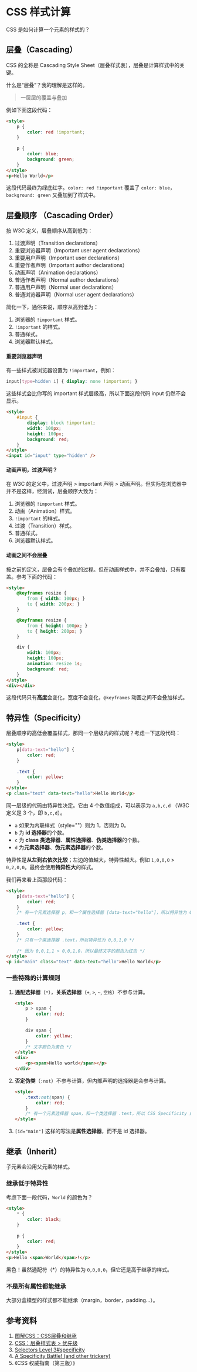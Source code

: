 # CSS 样式计算

CSS 是如何计算一个元素的样式的？

## 层叠（Cascading）

CSS 的全称是 Cascading Style Sheet（层叠样式表），层叠是计算样式中的关键。

什么是“层叠”？我的理解是这样的。

> 一层层的覆盖与叠加

例如下面这段代码：

```html
<style>
    p {
        color: red !important;
    }
    
    p {
        color: blue;
        background: green;
    }
</style>
<p>Hello World</p>
```

这段代码最终为绿底红字。`color: red !important` 覆盖了 `color: blue`，`background: green` 又叠加到了样式中。

## 层叠顺序 （Cascading Order）

按 W3C 定义，层叠顺序从高到低为：

1. 过渡声明（Transition declarations）
2. 重要浏览器声明（Important user agent declarations）
3. 重要用户声明（Important user declarations）
4. 重要作者声明（Important author declarations）
5. 动画声明（Animation declarations）
6. 普通作者声明（Normal author declarations）
7. 普通用户声明（Normal user declarations）
8. 普通浏览器声明（Normal user agent declarations）

简化一下，通俗来说，顺序从高到低为：

1. 浏览器的 `!important` 样式。
2. `!important` 的样式。
3. 普通样式。
4. 浏览器默认样式。

#### 重要浏览器声明

有一些样式被浏览器设置为 `!important`，例如：

```css
input[type=hidden i] { display: none !important; }
```

这些样式会比你写的 important 样式层级高，所以下面这段代码 input 仍然不会显示。

```html
<style>
    #input {
        display: block !important;
        width: 100px;
        height: 100px;
        background: red;
    }
</style>
<input id="input" type="hidden" />
```

#### 动画声明，过渡声明？

在 W3C 的定义中，过渡声明 > important 声明 > 动画声明。但实际在浏览器中并不是这样，经测试，层叠顺序大致为：

1. 浏览器的 `!important` 样式。
2. 动画（Animation）样式。
3. `!important` 的样式。
4. 过渡（Transition）样式。
5. 普通样式。
6. 浏览器默认样式。

#### 动画之间不会层叠

按之前的定义，层叠会有个叠加的过程。但在动画样式中，并不会叠加，只有覆盖。参考下面的代码：

```html
<style>
    @keyframes resize {
        from { width: 100px; }
        to { width: 200px; }
    }

    @keyframes resize {
        from { height: 100px; }
        to { height: 200px; }
    }

    div {
        width: 100px;
        height: 100px;
        animation: resize 1s;
        background: red;
    }
</style>
<div></div>
```

这段代码只有**高度**会变化，宽度不会变化，`@keyframes` 动画之间不会叠加样式。

## 特异性（Specificity）

层叠顺序的高低会覆盖样式，那同一个层级内的样式呢？考虑一下这段代码：

```html
<style>
    p[data-text="hello"] {
        color: red;
    }
    
    .text {
        color: yellow;
    }
</style>
<p class="text" data-text="hello">Hello World</p>
```

同一层级的代码由特异性决定。它由 4 个数值组成，可以表示为 `a,b,c,d` （W3C 定义是 3 个，即 `b,c,d`）。

- `a` 如果为内联样式（style=""）则为 1，否则为 0。
- `b` 为 **id 选择器**的个数。
- `c` 为 **class 类选择器**、**属性选择器**、**伪类选择器**的个数。
- `d` 为**元素选择器**、**伪元素选择器**的个数。

特异性是**从左到右依次比较**；左边的值越大，特异性越大。例如 `1,0,0,0` > `0,2,0,0`。最终会使用**特异性大**的样式。

我们再来看上面那段代码：

```html
<style>
    p[data-text="hello"] {
        color: red;
    }
    /* 有一个元素选择器 p，和一个属性选择器 [data-text="hello"]，所以特异性为 0,0,1,1 */
    
    .text {
        color: yellow;
    }
    /* 只有一个类选择器 .text，所以特异性为 0,0,1,0 */
    
    /* 因为 0,0,1,1 > 0,0,1,0，所以最终文字的颜色为红色 */
</style>
<p id="main" class="text" data-text="hello">Hello World</p>
```

### 一些特殊的计算规则

1. **通配选择器**（`*`），**关系选择器**（`+`, `>`, `~`, `空格`）不参与计算。

   ```html
   <style>
       p > span {
           color: red;
       }
       
       div span {
           color: yellow;
       }
       /* 文字颜色为黄色 */
   </style>
   <div>
       <p><span>Hello world</span></p>
   </div>
   ```

   

2. **否定伪类**（`:not`）不参与计算，但内部声明的选择器是会参与计算。

   ```html
   <style>
       .text:not(span) {
           color: red;
       }
       /* 有一个元素选择器 span，和一个类选择器 .text，所以 CSS Specificity 的值为 0,0,1,1 */
   </style>
   ```

3. `[id="main"]` 这样的写法是**属性选择器**，而不是 id 选择器。

## 继承（Inherit）

子元素会沿用父元素的样式。

### 继承低于特异性

考虑下面一段代码，`World` 的颜色为？

```html
<style>
    * {
        color: black;
    }
    
    p {
        color: red;
    }
</style>
<p>Hello <span>World</span>!</p>
```

黑色！虽然通配符（*）的特异性为 `0,0,0,0`，但它还是高于继承的样式。

### 不是所有属性都能继承

大部分盒模型的样式都不能继承（margin，border，padding...）。


## 参考资料

1. [图解CSS：CSS层叠和继承](https://www.w3cplus.com/css/Illustrated-CSS-details-and-cases-chr2-cascade-and-inherit.html)
2. [CSS：层叠样式表 > 优先级](https://developer.mozilla.org/zh-CN/docs/Web/CSS/Specificity)
3. [Selectors Level 3#specificity](https://www.w3.org/TR/selectors-3/#specificity)
4. [A Specificity Battle! (and other trickery)](https://css-tricks.com/a-specificity-battle/)
5. 《CSS 权威指南（第三版）》